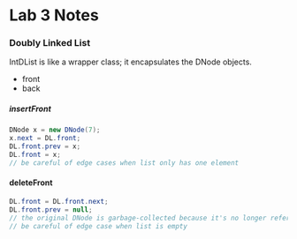 # Lab 3 Notes

### Doubly Linked List

IntDList is like a wrapper class; it encapsulates the DNode objects.
- front
- back

##### insertFront
```java
DNode x = new DNode(7);
x.next = DL.front;
DL.front.prev = x;
DL.front = x;
// be careful of edge cases when list only has one element
```

#### deleteFront
```java
DL.front = DL.front.next;
DL.front.prev = null;
// the original DNode is garbage-collected because it's no longer referenced
// be careful of edge case when list is empty
```

